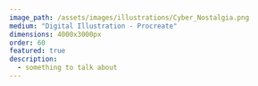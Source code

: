 ```yaml
---
image_path: /assets/images/illustrations/Cyber_Nostalgia.png
medium: "Digital Illustration - Procreate"
dimensions: 4000x3000px 
order: 60
featured: true
description:
  - something to talk about 
---
```


